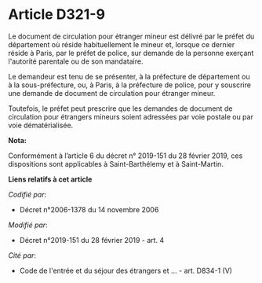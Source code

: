 # Article D321-9

Le document de circulation pour étranger mineur est délivré par le préfet du département où réside habituellement le mineur
et, lorsque ce dernier réside à Paris, par le préfet de police, sur demande de la personne exerçant l'autorité parentale ou
de son mandataire.

Le demandeur est tenu de se présenter, à la préfecture de département ou à la sous-préfecture, ou, à Paris, à la préfecture
de police, pour y souscrire une demande de document de circulation pour étranger mineur.

Toutefois, le préfet peut prescrire que les demandes de document de circulation pour étrangers mineurs soient adressées par
voie postale ou par voie dématérialisée.

**Nota:**

Conformément à l’article 6 du décret n° 2019-151 du 28 février 2019, ces dispositions sont applicables à Saint-Barthélemy et
à Saint-Martin.

**Liens relatifs à cet article**

_Codifié par_:

  - Décret n°2006-1378 du 14 novembre 2006

_Modifié par_:

  - Décret n°2019-151 du 28 février 2019 - art. 4

_Cité par_:

  - Code de l'entrée et du séjour des étrangers et ... - art. D834-1 (V)
